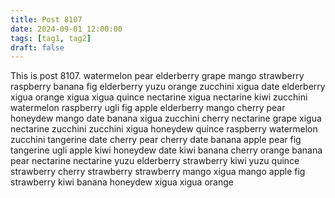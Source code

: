 ```yaml
---
title: Post 8107
date: 2024-09-01 12:00:00
tags: [tag1, tag2]
draft: false
---
```

This is post 8107.
watermelon
pear
elderberry
grape
mango
strawberry
raspberry
banana
fig
elderberry
yuzu
orange
zucchini
xigua
date
elderberry
xigua
orange
xigua
xigua
quince
nectarine
xigua
nectarine
kiwi
zucchini
watermelon
raspberry
ugli
fig
apple
elderberry
mango
cherry
pear
honeydew
mango
date
banana
xigua
zucchini
cherry
nectarine
grape
xigua
nectarine
zucchini
zucchini
xigua
honeydew
quince
raspberry
watermelon
zucchini
tangerine
date
cherry
pear
cherry
date
banana
apple
pear
fig
tangerine
ugli
apple
kiwi
honeydew
date
kiwi
banana
cherry
orange
banana
pear
nectarine
nectarine
yuzu
elderberry
strawberry
kiwi
yuzu
quince
strawberry
cherry
strawberry
strawberry
mango
xigua
mango
apple
fig
strawberry
kiwi
banana
honeydew
xigua
xigua
orange
